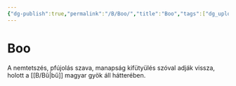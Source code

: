 ```yaml
---
{"dg-publish":true,"permalink":"/B/Boo/","title":"Boo","tags":["dg_uploaded"],"created":"2023-11-21T02:07","updated":"2023-11-21T02:07"}
---
```



# Boo

A nemtetszés, pfújolás szava, manapság kifütyülés szóval adják vissza, holott a [[B/Bű\|bű]] magyar gyök áll hátterében.  